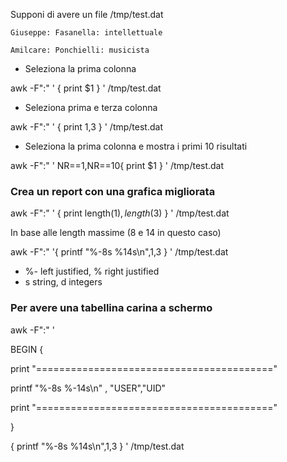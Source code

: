 Supponi di avere un file /tmp/test.dat

`Giuseppe: Fasanella: intellettuale`

`Amilcare: Ponchielli: musicista`

* Seleziona la prima colonna

awk -F":" ' { print $1 } ' /tmp/test.dat

* Seleziona prima e terza colonna

awk -F":" ' { print $1,$3 } ' /tmp/test.dat

* Seleziona la prima colonna e mostra i primi 10 risultati

awk -F":" ' NR==1,NR==10{ print $1 } ' /tmp/test.dat

### Crea un report con una grafica migliorata

awk -F":" ' { print length($1),length($3) } ' /tmp/test.dat

In base alle length massime (8 e 14 in questo caso)

awk -F":" '{ printf "%-8s %14s\n",$1,$3 } ' /tmp/test.dat

* %- left justified, % right justified
* s string, d integers

### Per avere una tabellina carina a schermo

awk -F":" '

BEGIN {

print "========================================="

printf "%-8s %-14s\n" , "USER","UID"

print "========================================="

}

{ printf "%-8s %14s\n",$1,$3 } ' /tmp/test.dat
